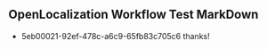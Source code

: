 ## OpenLocalization Workflow Test MarkDown
* 5eb00021-92ef-478c-a6c9-65fb83c705c6 thanks!

<!--HONumber=Aug16_HO2-->


